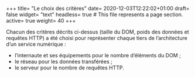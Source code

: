 +++
title= "Le choix des critères"
date= 2020-12-03T12:22:02+01:00
draft= false
widget= "text"
headless= true  # This file represents a page section.
active= true
weight= 40
+++

Chacun des critères décrits ci-dessus (taille du DOM, poids des données et requêtes HTTP) a été choisi pour représenter
chaque tiers de l’architecture d’un service numérique :

- l’internaute et ses équipements pour le nombre d’éléments du DOM ;
- le réseau pour les données transférées ;
- le serveur pour le nombre de requêtes HTTP.

